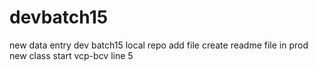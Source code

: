 # devbatch15
new data entry dev batch15
local repo add file
create readme file in prod
new class start vcp-bcv line 5
